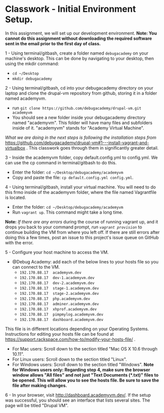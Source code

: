 # Classwork - Initial Environment Setup.
In this assignment, we will set up our development environment.
**Note: You cannot do this assignment without downloading the required software sent in the email prior to the first day of class.**

1 - Using terminal/gitbash, create a folder named `debugacademy` on your machine's desktop. This can be done by navigating to your desktop, then using the mkdir command:
- `cd ~/Desktop`
- `mkdir debugacademy`

2 - Using terminal/gitbash, cd into your debugacademy directory on your laptop and clone the drupal-vm repository from github, storing it in a folder named academyvm.
 - run ```git clone https://github.com/debugacademy/drupal-vm.git academyvm``` 
 - You should see a new folder inside your debugacademy directory named "academyvm". This folder will have many files and subfolders inside of it. "academyvm" stands for "Academy Virtual Machine".

*What we are doing in the next steps is following the installation steps from* https://github.com/debugacademy/drupal-vm#1---install-vagrant-and-virtualbox . This classwork goes through them in significantly greater detail.

3 - Inside the academyvm folder, copy default.config.yml to config.yml. We can use the cp command in terminal/gitbash to do this.
 - Enter the folder: `cd ~/Desktop/debugacademy/academyvm`
 - Copy and paste the file: ```cp default.config.yml config.yml```.

4 - Using terminal/gitbash, install your virtual machine. You will need to do this frmo inside of the academyvm folder, where the file named Vagrantfile is located. 
 - Enter the folder: `cd ~/Desktop/debugacademy/academyvm`
 - Run ```vagrant up```. This command might take a long time.

**Note:** *If there are any errors* during the course of running vagrant up, and it drops you back to your command prompt, *run `vagrant provision`* to continue building the VM from where you left off. If there are still errors after doing this a few times, post an issue to this project's issue queue on GitHub with the error.

5 - Configure your host machine to access the VM.
  - @Debug Academy: add each of the below lines to your hosts file so you can connect to the VM.  
    - ```192.170.88.17  academyvm.dev```  
    - ```192.170.88.17  dev-1.academyvm.dev```  
    - ```192.170.88.17  dev-2.academyvm.dev```  
    - ```192.170.88.17  stage-1.academyvm.dev```  
    - ```192.170.88.17  stage-2.academyvm.dev```  
    - ```192.170.88.17  php.academyvm.dev```  
    - ```192.170.88.17  adminer.academyvm.dev```  
    - ```192.170.88.17  xhprof.academyvm.dev```  
    - ```192.170.88.17  pimpmylog.academyvm.dev```  
    - ```192.170.88.17  dashboard.academyvm.dev```  
       
This file is in different locations depending on your Operating Systems. Instructions for editing your hosts file can be found at https://support.rackspace.com/how-to/modify-your-hosts-file/ .
- For Mac users: Scroll down to the section titled "Mac OS X 10.6 through 10.11". 
- For Linux users: Scroll down to the section titled "Linux".
- For Windows users: Scroll down to the section titled "Windows". 
**Note for Windows users only: Regarding step 4, make sure the browser window allows "All files" and not just "Text Documents (*.txt)" files to be opened. This will allow you to see the hosts file. Be sure to save the file after making changes.**

6 - In your browser, visit http://dashboard.academyvm.dev/. If the setup was successful, you should see an interface that lists several sites. The page will be titled "Drupal VM".
